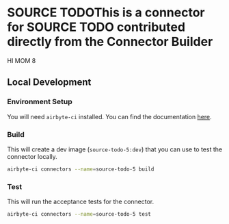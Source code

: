 # SOURCE TODOThis is a connector for SOURCE TODO contributed directly from the Connector Builder

HI MOM 8
## Local Development
### Environment Setup
You will need `airbyte-ci` installed. You can find the documentation [here](airbyte-ci).

### Build
This will create a dev image (`source-todo-5:dev`) that you can use to test the connector locally.
```bash
airbyte-ci connectors --name=source-todo-5 build
```

### Test
This will run the acceptance tests for the connector.
```bash
airbyte-ci connectors --name=source-todo-5 test
```
